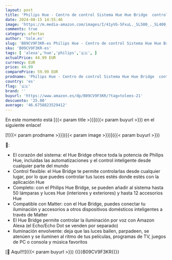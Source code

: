 ```yaml
---
layout: post
title: 'Philips Hue - Centro de control Sistema Hue Hue Bridge  controla hasta 50 dispositivos  control por voz con Alexa  Apple Home y Google Assistant'
date: 2024-08-15 14:55:46
image: 'https://m.media-amazon.com/images/I/41yVG-SFxuL._SL500_._SL400_.jpg'
comments: true
category: ofertas
author: 'tole.es'
slug: 'B09CV9F3KR-es Philips Hue - Centro de control Sistema Hue Hue Bridge...'
sku: 'B09CV9F3KR-es'
tags: [ 'alexa','hue','philips','🇪🇸', ]
actualPrice: 44.99 EUR
currency: EUR
price: 44.99
comparePrice: 59.99 EUR
prodname: 'Philips Hue - Centro de control Sistema Hue Hue Bridge  controla hasta 50 dispositivos  control por voz con Alexa  Apple Home y Google Assistant'
country: 'es'
flag: '🇪🇸'
brand: ''
buyurl: 'https://www.amazon.es/dp/B09CV9F3KR/?tag=tolees-21'
descuento: '25.00'
average: '46.6758823529412'
---
```


En este momento está [{{< param title >}}]({{< param buyurl >}}) en el siguiente enlace!

[![{{< param prodname >}}]({{< param image >}})]({{< param buyurl >}})

🔎:

- El corazón del sistema: el Hue Bridge ofrece toda la potencia de Philips Hue, incluidas las automatizaciones y el control inteligente desde cualquier parte del mundo
- Control flexible: el Hue Bridge te permite controlarlas desde cualquier lugar, por lo que puedes controlar tus luces estés donde estés con la aplicación Hue
- Completo: con el Philips Hue Bridge, se pueden añadir al sistema hasta 50 lámparas y luces Hue (interiores y exteriores) y hasta 12 accesorios Hue
- Compatible con Matter: con el Hue Bridge, puedes conectar tu iluminación y accesorios a otros dispositivos domésticos inteligentes a través de Matter
- El Hue Bridge permite controlar la iluminación por voz con Amazon Alexa (el Echo/Echo Dot se venden por separado)
- Iluminación envolvente: deja que las luces bailen, parpadeen, se atenúen y se iluminen al ritmo de tus películas, programas de TV, juegos de PC o consola y música favoritos

[🛒 Aquí!!!]({{< param buyurl >}})
{{<world>}}B09CV9F3KR{{</world>}}
